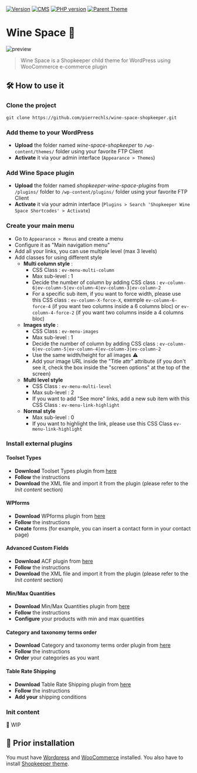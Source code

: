 [![Version](https://img.shields.io/badge/version-2.0.0-green.svg?style=flat-square)](https://img.shields.io/badge/version-1.1.4-green.svg?style=flat-square) [![CMS](https://img.shields.io/badge/CMS-WordPress%20/%20WooCommerce-lightgrey.svg?style=flat-square)](https://img.shields.io/badge/CMS-WordPress%20/%20WooCommerce-lightgrey.svg?style=flat-square) [![PHP version](https://img.shields.io/badge/PHP%20Version->=8.2-lightgrey.svg?style=flat-square)](https://img.shields.io/badge/PHP%20Version->=8.2-lightgrey.svg?style=flat-square) [![Parent Theme](https://img.shields.io/badge/Parent%20Theme-Shopkeeper-lightgrey.svg?style=flat-square)](https://img.shields.io/badge/Parent%20Theme-Shopkeeper-lightgrey.svg?style=flat-square)

# Wine Space 🍇

![preview](https://raw.githubusercontent.com/pierrechls/wine-space-shopkeeper/master/preview.png)

> Wine Space is a Shopkeeper child theme for WordPress using WooCommerce e-commerce plugin

## 🛠 How to use it

### Clone the project

    git clone https://github.com/pierrechls/wine-space-shopkeeper.git

### Add theme to your WordPress

- **Upload** the folder named *wine-space-shopkeeper* to `/wp-content/themes/` folder using your favorite FTP Client
- **Activate** it via your admin interface (`Appearance > Themes`)

### Add Wine Space plugin

- **Upload** the folder named *shopkeeper-wine-space-plugins* from `/plugins/` folder to `/wp-content/plugins/` folder using your favorite FTP Client
- **Activate** it via your admin interface (`Plugins > Search 'Shopkeeper Wine Space Shortcodes' > Activate`)

### Create your main menu

- Go to `Appearance > Menus` and create a menu
- Configure it as "Main navigation menu"
- Add all your links, you can use multiple level (max 3 levels)
- Add classes for using different style
	- **Multi column style** :
		- CSS Class :	`ev-menu-multi-column`
		- Max sub-level : 1
		- Decide the number of column by adding CSS class : `ev-column-6|ev-column-5|ev-column-4|ev-column-3|ev-column-2`
		- For a specific sub item, if you want to force width, please use this CSS class : `ev-column-X-force-X`, exemple `ev-column-6-force-4` (if you want two columns inside a 6 columns bloc) or `ev-column-4-force-2` (if you want two columns inside a 4 columns bloc)
	- **Images style** :
		- CSS Class :	`ev-menu-images`
		- Max sub-level : 1
		- Decide the number of column by adding CSS class : `ev-column-6|ev-column-5|ev-column-4|ev-column-3|ev-column-2`
		- Use the same width/height for all images ⚠️
		- Add your image URL inside the "Title attr" attribute (if you don't see it, check the box inside the "screen options" at the top of the screen)
	- **Multi level style**
		- CSS Class : `ev-menu-multi-level`	
		- Max sub-level : 2
		- If you want to add "See more" links, add a new sub item with this CSS Class : `ev-menu-link-highlight`
	- **Normal style**
		- Max sub-level : 0
		- If you want to highlight the link, please use this CSS Class `ev-menu-link-highlight` 	

### Install external plugins

#### Toolset Types

- **Download** Toolset Types plugin from [here](https://github.com/pierrechls/wp-types)
- **Follow** the instructions
- **Download** the XML file and import it from the plugin (please refer to the *Init content* section)

#### WPforms

- **Download** WPforms plugin from [here](https://github.com/pierrechls/wp-forms)
- **Follow** the instructions
- **Create** forms (for example, you can insert a contact form in your contact page)

#### Advanced Custom Fields

- **Download** ACF plugin from [here](https://github.com/pierrechls/wp-acf)
- **Follow** the instructions
- **Download** the XML file and import it from the plugin (please refer to the *Init content* section)

#### Min/Max Quantities

- **Download** Min/Max Quantities plugin from [here](https://github.com/pierrechls/wc-min-max-quantities)
- **Follow** the instructions
- **Configure** your products with min and max quantities

#### Category and taxonomy terms order

- **Download** Category and taxonomy terms order plugin from [here](https://github.com/pierrechls/taxonomy-terms-order)
- **Follow** the instructions
- **Order** your categories as you want

#### Table Rate Shipping

- **Download** Table Rate Shipping plugin from [here](https://github.com/pierrechls/wc-table-rate-shipping)
- **Follow** the instructions
- **Add your** shipping conditions

### Init content

:construction: WIP

## 📕 Prior installation

You must have [Wordpress](https://wordpress.org/download/) and [WooCommerce](https://fr.wordpress.org/plugins/woocommerce/) installed. You also have to install [Shopkeeper theme](https://themeforest.net/item/shopkeeper-ecommerce-wp-theme-for-woocommerce/9553045).
